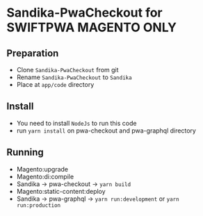 # Sandika-PwaCheckout for SWIFTPWA MAGENTO ONLY

## Preparation
- Clone `Sandika-PwaCheckout` from git
- Rename `Sandika-PwaCheckout` to `Sandika`
- Place at `app/code` directory

## Install
- You need to install `NodeJs` to run this code
- run `yarn install` on pwa-checkout and pwa-graphql directory

## Running
- Magento:upgrade
- Magento:di:compile
- Sandika -> pwa-checkout -> `yarn build`
- Magento:static-content:deploy
- Sandika -> pwa-graphql -> `yarn run:development` or `yarn run:production`
